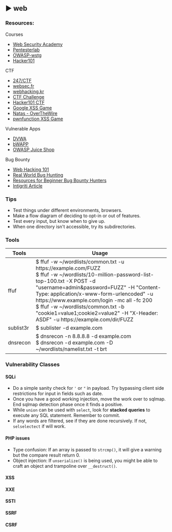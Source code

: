 ##  ► web
### Resources:

Courses

- [Web Security Academy](https://portswigger.net/web-security)
- [Pentesterlab](https://pentesterlab.com/)
- [OWASP-wstg](https://owasp.org/www-project-web-security-testing-guide/)
- [Hacker101](https://www.hackerone.com/hacker101)

CTF

- [247/CTF](https://247ctf.com/)
- [websec.fr](http://websec.fr/)
- [webhacking.kr](https://webhacking.kr/)
- [CTF Challenge](https://ctfchallenge.co.uk/)
- [Hacker101 CTF](https://ctf.hacker101.com/)
- [Google XSS Game](https://xss-game.appspot.com/)
- [Natas - OverTheWire](https://overthewire.org/wargames/natas/)
- [pwnfunction XSS Game](https://xss.pwnfunction.com/)

Vulnerable Apps

- [DVWA](http://www.dvwa.co.uk/)
- [bWAPP](http://www.itsecgames.com/)
- [OWASP Juice Shop](https://owasp.org/www-project-juice-shop/)

Bug Bounty

- [Web Hacking 101](https://leanpub.com/web-hacking-101)
- [Real World Bug Hunting](https://www.amazon.in/Real-World-Bug-Hunting-Field-Hacking-ebook/dp/B072SQZ2LG)
- [Resources for Beginner Bug Bounty Hunters](https://github.com/nahamsec/Resources-for-Beginner-Bug-Bounty-Hunters/)
- [Intigriti Article](https://kb.intigriti.com/en/articles/3471127-useful-resources-about-web-hacking-bug-bounty)

### Tips

- Test things under different environments, browsers.
- Make a flow diagram of deciding to opt-in or out of features.
- Test every input, but know when to give up.
- When one directory isn't accessible, try its subdirectories.

### Tools

<table>
<thead>
<tr><th>Tools</th>
<th>Usage</th></tr>
</thead>
<tbody>

<tr>
<td>ffuf</td>
<td>$ ffuf -w ~/wordlists/common.txt -u https://example.com/FUZZ<br>
$ ffuf -w ~/wordlists/10-million-password-list-top-100.txt -X POST -d "username=admin&password=FUZZ" -H "Content-Type: application/x-www-form-urlencoded" -u https://www.example.com/login -mc all -fc 200<br>
$ ffuf -w ~/wordlists/common.txt -b "cookie1=value1;cookie2=value2" -H "X-Header: ASDF" -u https://example.com/dir/FUZZ</td>
</tr>

<tr>
<td>sublist3r</td>
<td>$ sublister -d example.com</td>
</tr> 

<tr>
<td>dnsrecon</td>
<td>$ dnsrecon -n 8.8.8.8 -d example.com<br>
$ dnsrecon -d example.com -D ~/wordlists/namelist.txt -t brt</td>
</tr>

</tbody>
</table>


### Vulnerability Classes

#### SQLi

- Do a simple sanity check for `'` or `"` in payload. Try bypassing client side restrictions for input in fields such as date.
- Once you have a good working injection, move the work over to sqlmap. End sqlmap detection phase once it finds a positive.
- While `union` can be used with `select`, look for **stacked queries** to execute any SQL statement. Remember to commit.
- If any words are filtered, see if they are done recursively. If not, `selselectect` if will work.

#### PHP issues

- Type confusion: If an array is passed to `strcmp()`, it will give a warning but the compare result return 0.
- Object injection: If `unserialize()` is being used, you might be able to craft an object and trampoline over `__destruct()`.

#### XSS
#### XXE
#### SSTI
#### SSRF
#### CSRF
